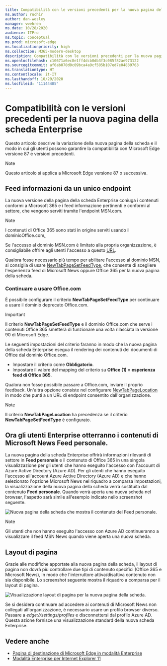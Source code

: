 ```yaml
---
title: Compatibilità con le versioni precedenti per la nuova pagina della scheda Enterprise
ms.author: ruchir
author: dan-wesley
manager: vwehren
ms.date: 10/28/2020
audience: ITPro
ms.topic: conceptual
ms.prod: microsoft-edge
ms.localizationpriority: high
ms.collection: M365-modern-desktop
description: Compatibilità con le versioni precedenti per la nuova pagina della scheda Enterprise
ms.openlocfilehash: c10671a6ec8e1ff4dcb0db3f3c085f82ae973122
ms.sourcegitcommit: af6ab070d0c09bca4a9cf505b107ed7e04839763
ms.translationtype: HT
ms.contentlocale: it-IT
ms.lasthandoff: 10/29/2020
ms.locfileid: "11144485"
---
```

# Compatibilità con le versioni precedenti per la nuova pagina della scheda Enterprise

Questo articolo descrive la variazione della nuova pagina della scheda e il modo in cui gli utenti possono garantire la compatibilità con Microsoft Edge versione 87 e versioni precedenti.

> [!NOTE]
> Questo articolo si applica a Microsoft Edge versione 87 o successiva.

## Feed informazioni da un unico endpoint

La nuova versione della pagina della scheda Enterprise coniuga i contenuti conformi a Microsoft 365 e i feed informazione pertinenti e conformi al settore, che vengono serviti tramite l'endpoint MSN.com.

> [!NOTE]
> I contenuti di Office 365 sono stati in origine serviti usando il dominio[](https://www.office.com)Office.com[.](https://www.office.com)

Se l'accesso al dominio MSN.com è limitato alla propria organizzazione, è consigliabile offrire agli utenti l'accesso a questo [URL](https://ntp.msn.com).

Qualora fosse necessario più tempo per abilitare l'accesso al dominio MSN, si consiglia di usare [NewTabPageSetFeedType](https://docs.microsoft.com/deployedge/microsoft-edge-policies#newtabpagesetfeedtype), che consente di scegliere l'esperienza feed di Microsoft News oppure Office 365 per la nuova pagina della scheda.

### Continuare a usare Office.com

 È possibile configurare il criterio **NewTabPageSetFeedType** per continuare a usare il dominio deprecato Office.com.

> [!IMPORTANT]
> Il criterio **NewTabPageSetFeedType** e il dominio Office.com che serve i contenuti Office 365 smetterà di funzionare una volta rilasciata la versione 90 di Microsoft Edge.

Le seguenti impostazioni del criterio faranno in modo che la nuova pagina della scheda Enterprise esegua il rendering dei contenuti dei documenti di Office dal dominio Office.com.

- Impostare il criterio come **Obbligatorio**.
- Impostare il valore del mapping del criterio su **Office (1) = esperienza feed di Office 365**.

Qualora non fosse possibile passare a Office.com, inviare il proprio feedback. Un'altra opzione consiste nel configurare [NewTabPageLocation](https://docs.microsoft.com/deployedge/microsoft-edge-policies#newtabpagelocation) in modo che punti a un URL di endpoint consentito dall'organizzazione.

> [!NOTE]
> Il criterio **NewTabPageLocation** ha precedenza se il criterio **NewTabPageSetFeedType** è configurato.

## Ora gli utenti Enterprise otterranno i contenuti di Microsoft News Feed personale.

La nuova pagina della scheda Enterprise offrirà informazioni rilevanti di settore in **Feed personale** e il contenuto di Office 365 in una singola visualizzazione per gli utenti che hanno eseguito l'accesso con l'account di Azure Active Directory (Azure AD). Per gli utenti che hanno eseguito l'accesso all'account Azure Active Directory (Azure AD) e che hanno selezionato l'opzione Microsoft News nel riquadro a comparsa Impostazioni, la visualizzazione della nuova pagina della scheda verrà sostituita dal contenuto **Feed personale**. Quando verrà aperta una nuova scheda nel browser, l'aspetto sarà simile all'esempio indicato nello screenshot seguente.

![Nuova pagina della scheda che mostra il contenuto del Feed personale.](media/microsoft-edge-ntp-backward-compatibility/microsoft-edge-ntp-myfeed-view.png)

> [!NOTE]
> Gli utenti che non hanno eseguito l'accesso con Azure AD continueranno a visualizzare il feed MSN News quando viene aperta una nuova scheda.

## Layout di pagina

Grazie alle modifiche apportate alla nuova pagina della scheda, il layout di pagina non dovrà più controllare due tipi di contenuto specifici (Office 365 e Microsoft News), in modo che l'interruttore attiva/disattiva contenuto non sia disponibile. Lo screenshot seguente mostra il riquadro a comparsa per il layout di pagina.

![Visualizzazione layout di pagina per la nuova pagina della scheda.](media/microsoft-edge-ntp-backward-compatibility/microsoft-edge-ntp-page-layout.png)

Se si desidera continuare ad accedere ai contenuti di Microsoft News non collegati all'organizzazione, è necessario usare un profilo browser diverso. Passare a *edge://settings/profiles* e disconnettersi dal profilo Azure AD. Questa azione fornisce una visualizzazione standard della nuova scheda Enterprise. 

## Vedere anche

- [Pagina di destinazione di Microsoft Edge in modalità Enterprise](https://aka.ms/EdgeEnterprise)
- [Modalità Enterprise per Internet Explorer 11](https://docs.microsoft.com/internet-explorer/ie11-deploy-guide/enterprise-mode-overview-for-ie11)
